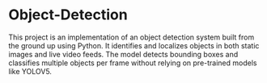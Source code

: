 # Object-Detection
This project is an implementation of an object detection system built from the ground up using Python. It identifies and localizes objects in both static images and live video feeds. The model detects bounding boxes and classifies multiple objects per frame without relying on pre-trained models like YOLOV5.
